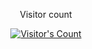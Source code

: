 <div align="center"> 
  <p>Visitor count</p>
  <a href="https://github.com/Ogenbertrand">
    <img src="https://profile-counter.glitch.me/Ogenbertrand/count.svg" alt="Visitor's Count" />
  </a>
</div>
